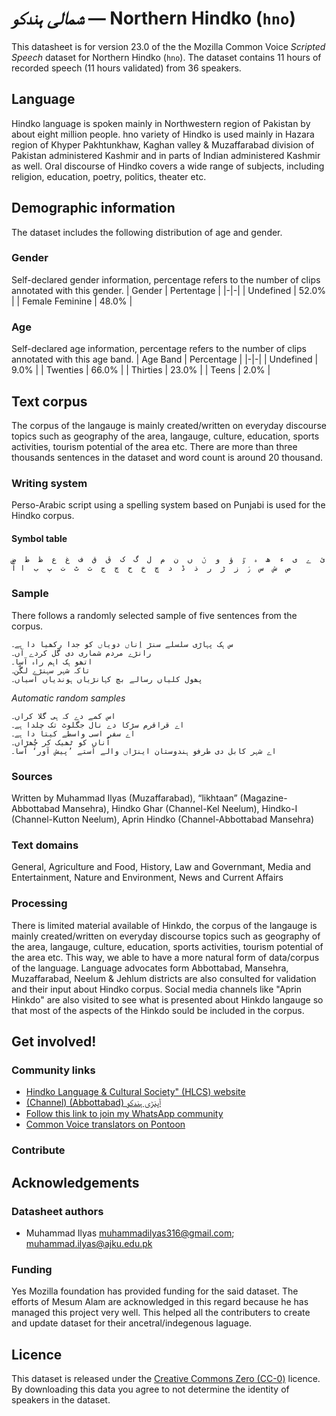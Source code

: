 # *شمالی ہندکو* &mdash; Northern Hindko (`hno`)
This datasheet is for version 23.0 of the the Mozilla Common Voice *Scripted Speech* dataset 
for Northern Hindko (`hno`). The dataset contains 11 hours of recorded
speech (11 hours validated) from 36 speakers.

## Language
Hindko language is spoken mainly in Northwestern region of Pakistan by about eight million people. hno variety of Hindko is used mainly in Hazara region of Khyper Pakhtunkhaw, Kaghan valley & Muzaffarabad division of Pakistan administered Kashmir and in parts of Indian administered Kashmir as well. Oral discourse of Hindko covers a wide range of subjects, including religion, education, poetry, politics, theater etc.
<!-- {{LANGUAGE_DESCRIPTION}} -->
<!-- Provide a brief (1-2 paragraph) description of your language -->
<!-- ### Variants -->
<!-- {{VARIANT_DESCRIPTION}} -->
<!-- @ OPTIONAL @ -->
<!-- Describe the variants (MCV variants) of your language -->
<!-- Original Answer: -->
<!-- There are mainly two varities of the Hindko acknowledged.  Southern variety ISO639-3-hnd mainly spoken in Peshawar, Kohat & Attack districts of Khyber Pakhtuunkhaw.  The Northern varitey ISO639-3-hno is spoken in Hazara division & Kaghan valley of Khyber Pakhtuunkhaw and Muzaffarabad division of Pakistan Administered Kashmir and in parts of Indian Administerd Kashmir.  This dataset represents the Nothern variety. -->

## Demographic information
The dataset includes the following distribution of age and gender.
<!-- You can get a lot of the information in this section from https://analyzer.cv-toolbox.web.tr/browse -->

### Gender
Self-declared gender information, percentage refers to the number of clips annotated with this gender.
| Gender | Pertentage |
|-|-|
| Undefined | 52.0% |
| Female Feminine | 48.0% |
<!-- {{GENDER_TABLE}} -->
<!-- @ AUTOMATICALLY GENERATED @ -->
<!-- | Gender | Frequency |
|--------|-----------|
| male, masculine | ? |
| undeclared | ? |
| female, feminine | ? | -->

### Age
Self-declared age information, percentage refers to the number of clips annotated with this age band.
| Age Band | Percentage |
|-|-|
| Undefined | 9.0% |
| Twenties | 66.0% |
| Thirties | 23.0% |
| Teens | 2.0% |
<!-- {{AGE_TABLE}} -->
<!-- @ AUTOMATICALLY GENERATED @ -->
<!-- | Age band | Frequency |
|----------|-----------|
| teens | ? |
| twenties | ? |
| thirties | ? |
| fourties | ? |
| fifties | ? |
   ...if other age ranges are present in your data, add rows... -->

## Text corpus
The corpus of the langauge is mainly created/written on everyday discourse topics such as geography of the area, langauge, culture, education, sports activities, tourism potential of the area etc. There are more than three thousands sentences in the dataset and word count is around 20 thousand.
<!-- {{TEXT_CORPUS_DESCRIPTION}} -->
<!-- @ OPTIONAL @ -->
<!-- An overview of the text corpus, with information such as average length (in characters and words) of validated sentences. -->

### Writing system
Perso-Arabic script using a spelling system based on Punjabi is used for the Hindko corpus.
<!-- {{WRITING_SYSTEM_DESCRIPTION}} -->
<!-- @ OPTIONAL @ -->
<!-- A description of the writing system (or writing systems) used in the text corpus -->

#### Symbol table
```ئ  ے  ی  ء  ھ  ہ  ٷ  ؤ  و  ݩ  ں  ن  م  ل  گ  ک  ڨ  ق  ف  غ  ع  ظ  ط  ض  ص  ش  س  ݬ  ز  ڑ  ر  ذ  ڈ  د  ڇ  خ  ح  چ  ج  ث  ٹ  ت  پ  ب  ا اّ```
<!-- {{ALPHABET_TABLE}} -->
<!-- @ OPTIONAL @ -->
<!-- If the writing system is alphabetic, you can include the valid alphabet here -->

### Sample
There follows a randomly selected sample of five sentences from the corpus.
```
س ہک پہاڑی سلسلے سنڑ اِناں دویاں کو جدا رکھیا دا ہے۔
رانڑے مردم شماری دی گل کردے آں۔
اتھو ہک اہم راہ آسا۔
تاکہ شہر سہنڑے لگّن۔
پھول کلیاں رسالے بچ کہانڑیاں ہوندیاں آسیاں۔
```

*Automatic random samples*

```
اس کمے دے کہ ہی گلا کراں۔
اے قراقرم سڑکا دے نال جگلوٹ تک چلدا ہے۔
اے سفر اسی واسطے کیتا دا ہے۔
اُناں کو ٹھیک کر چُھڑاں۔
اے شہر کابل دی طرفو ہندوستان اینڑاں والے آستے ’پیش آور‘ آسا۔
```
<!-- {{SENTENCES_SAMPLE}} -->

### Sources
Written by Muhammad Ilyas (Muzaffarabad), “likhtaan” (Magazine-Abbottabad Mansehra), Hindko Ghar (Channel-Kel Neelum), Hindko-I (Channel-Kutton Neelum), Aprin Hindko (Channel-Abbottabad Mansehra)
<!-- {{SOURCES_LIST}} -->
<!-- @ OPTIONAL @ -->
<!-- A list of sentence sources, can be curated to the top-N -->

### Text domains
General, Agriculture and Food, History, Law and Governmant, Media and Entertainment, Nature and Environment, News and Current Affairs
<!-- {{TEXT_DOMAIN_DESCRIPTION}} -->
<!-- @ OPTIONAL @ -->
<!-- What text domains are represented in the corpus? -->

### Processing
There is limited material available of Hinkdo, the corpus of the langauge is mainly created/written on everyday discourse topics such as geography of the area, langauge, culture, education, sports activities, tourism potential of the area etc. This way, we able to have a more natural form of data/corpus of the language. Language advocates form Abbottabad, Mansehra, Muzaffarabad, Neelum & Jehlum districts are also consulted for validation and their input about Hindko corpus. Social media channels like "Aprin Hinkdo" are also visited to see what is presented about Hinkdo langauge so that most of the aspects of the Hinkdo sould be included in the corpus.
<!-- {{PROCESSING_DESCRIPTION}} -->
<!-- @ OPTIONAL @ -->
<!-- How has the text data been processed -->

## Get involved!

### Community links
* [Hindko Language & Cultural Society" (HLCS) website](https://www.hindko.org/en/welcome)
* [(Channel) (Abbottabad) آپنڑی ہندکو](https://www.facebook.com/share/1LmLVjFJJX/)
* [Follow this link to join my WhatsApp community](https://chat.whatsapp.com/Fml5D7YC2y9BgByXWofLyM)
* [Common Voice translators on Pontoon](https://pontoon.mozilla.org/hno/common-voice/contributors/)
<!-- {{COMMUNITY_LINKS_LIST}} -->
<!-- @ OPTIONAL @ -->
<!-- Links to community chats / fora -->

### Contribute
<!-- {{CONTRIBUTE_LINKS_LIST}} -->
<!-- Here you can include links for how to contribute to the dataset -->

## Acknowledgements

### Datasheet authors
* Muhammad Ilyas <muhammadilyas316@gmail.com>; <muhammad.ilyas@ajku.edu.pk>
<!-- {{DATASHEET_AUTHORS_LIST}} -->
<!-- A list in the format of: Your Name <email@email.com> -->

### Funding
Yes Mozilla foundation has provided funding for the said dataset. The efforts of Mesum Alam are acknowledged in this regard because he has managed this project very well. This helped all the contributers to create and update dataset for their ancetral/indegenous laguage.
<!-- {{FUNDING_DESCRIPTION}} -->
<!-- @ OPTIONAL @ -->
<!-- If you received any funding, you can include the acknowledgement here -->

## Licence
This dataset is released under the [Creative Commons Zero (CC-0)](https://creativecommons.org/public-domain/cc0/) licence. By downloading this data
you agree to not determine the identity of speakers in the dataset.